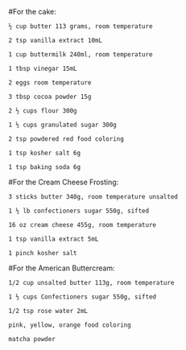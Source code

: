 #For the cake:

    ½ cup butter 113 grams, room temperature

    2 tsp vanilla extract 10mL

    1 cup buttermilk 240ml, room temperature

    1 tbsp vinegar 15mL

    2 eggs room temperature

    3 tbsp cocoa powder 15g

    2 ½ cups flour 300g

    1 ½ cups granulated sugar 300g

    2 tsp powdered red food coloring

    1 tsp kosher salt 6g

    1 tsp baking soda 6g

#For the Cream Cheese Frosting:

    3 sticks butter 340g, room temperature unsalted

    1 ½ lb confectioners sugar 550g, sifted

    16 oz cream cheese 455g, room temperature

    1 tsp vanilla extract 5mL

    1 pinch kosher salt

#For the American Buttercream:

    1/2 cup unsalted butter 113g, room temperature

    1 ½ cups Confectioners sugar 550g, sifted

    1/2 tsp rose water 2mL

    pink, yellow, orange food coloring

    matcha powder
